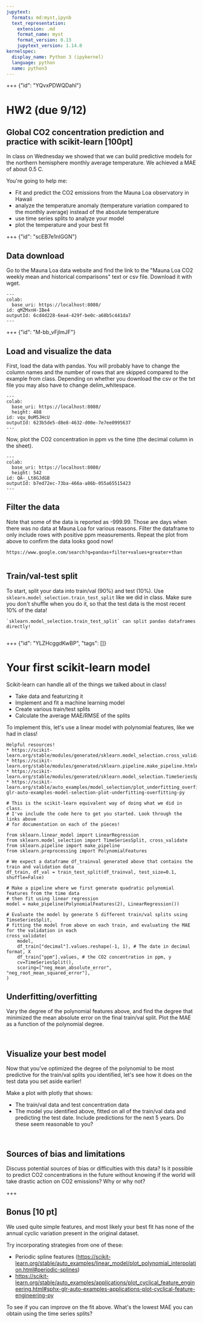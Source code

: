 ```yaml
---
jupytext:
  formats: md:myst,ipynb
  text_representation:
    extension: .md
    format_name: myst
    format_version: 0.13
    jupytext_version: 1.14.0
kernelspec:
  display_name: Python 3 (ipykernel)
  language: python
  name: python3
---
```


+++ {"id": "YQvxPDWQDahl"}

# HW2 (due 9/12) 

## Global CO2 concentration prediction and practice with scikit-learn [100pt]

In class on Wednesday we showed that we can build predictive models for the northern hemisphere monthly average temperature. We achieved a MAE of about 0.5 C.

You're going to help me:
* Fit and predict the CO2 emissions from the Mauna Loa observatory in Hawaii
* analyze the temperature anomaly (temperature variation compared to the monthly average) instead of the absolute temperature
* use time series splits to analyze your model
* plot the temperature and your best fit

+++ {"id": "scEB7e1nIGGN"}

## Data download

Go to the Mauna Loa data website and find the link to the "Mauna Loa CO2 weekly mean and historical comparisons" text or csv file. Download it with wget.

```{code-cell} ipython3
---
colab:
  base_uri: https://localhost:8080/
id: qMZMxnH-IBe4
outputId: 6cd4d228-6ea4-429f-be0c-a68b5c441da7
---

```

+++ {"id": "M-bb_vFjImJF"}

## Load and visualize the data

First, load the data with pandas. You will probably have to change the column names and the number of rows that are skipped compared to the example from class. Depending on whether you download the csv or the txt file you may also have to change delim_whitespace.

```{code-cell} ipython3
---
colab:
  base_uri: https://localhost:8080/
  height: 488
id: vqu_0oM5JHcU
outputId: 623b5de5-d8e8-4632-d00e-7e7ee0995637
---

```

Now, plot the CO2 concentration in ppm vs the time (the decimal column in the sheet).

```{code-cell} ipython3
---
colab:
  base_uri: https://localhost:8080/
  height: 542
id: QA-_Lt8GJdGB
outputId: b7ed72ec-73ba-466a-a86b-055a65515423
---

```

## Filter the data

Note that some of the data is reported as -999.99. Those are days when there was no data at Mauna Loa for various reasons. Filter the dataframe to only include rows with positive ppm measurements. Repeat the plot from above to confirm the data looks good now!

`````{seealso}
https://www.google.com/search?q=pandas+filter+values+greater+than
`````

```{code-cell} ipython3

```

## Train/val-test split

To start, split your data into train/val (90%) and test (10%). Use `sklearn.model_selection.train_test_split` like we did in class. Make sure you don't shuffle when you do it, so that the test data is the most recent 10% of the data!

`````{tip}
`sklearn.model_selection.train_test_split` can split pandas dataframes directly!
`````

```{code-cell} ipython3

```

+++ {"id": "YLZHcggdKwBP", "tags": []}

# Your first scikit-learn model

Scikit-learn can handle all of the things we talked about in class! 
* Take data and featurizing it
* Implement and fit a machine learning model
* Create various train/test splits
* Calculate the average MAE/RMSE of the splits

To implement this, let's use a linear model with polynomial features, like we had in class!

`````{tip}
Helpful resources!
* https://scikit-learn.org/stable/modules/generated/sklearn.model_selection.cross_validate.html#sklearn.model_selection.cross_validate
* https://scikit-learn.org/stable/modules/generated/sklearn.pipeline.make_pipeline.html#sklearn.pipeline.make_pipeline
* https://scikit-learn.org/stable/modules/generated/sklearn.model_selection.TimeSeriesSplit.html#sklearn.model_selection.TimeSeriesSplit
* https://scikit-learn.org/stable/auto_examples/model_selection/plot_underfitting_overfitting.html#sphx-glr-auto-examples-model-selection-plot-underfitting-overfitting-py
`````

```{code-cell} ipython3
# This is the scikit-learn equivalent way of doing what we did in class. 
# I've include the code here to get you started. Look through the links above 
# for documentation on each of the pieces!

from sklearn.linear_model import LinearRegression
from sklearn.model_selection import TimeSeriesSplit, cross_validate
from sklearn.pipeline import make_pipeline
from sklearn.preprocessing import PolynomialFeatures

# We expect a dataframe df_trainval generated above that contains the train and validation data
df_train, df_val = train_test_split(df_trainval, test_size=0.1, shuffle=False)

# Make a pipeline where we first generate quadratic polynomial features from the time data
# then fit using linear regression
model = make_pipeline(PolynomialFeatures(2), LinearRegression())

# Evaluate the model by generate 5 different train/val splits using TimseSeriesSplit,
# fitting the model from above on each train, and evaluating the MAE for the validation in each
cross_validate(
    model,
    df_train["decimal"].values.reshape(-1, 1), # The date in decimal format, X
    df_train["ppm"].values, # the CO2 concentration in ppm, y
    cv=TimeSeriesSplit(),
    scoring=["neg_mean_absolute_error", "neg_root_mean_squared_error"],
)
```

## Underfitting/overfitting

Vary the degree of the polynomial features above, and find the degree that minimized the mean absolute error on the final train/val split. Plot the MAE as a function of the polynomial degree.

```{code-cell} ipython3

```

```{code-cell} ipython3

```

## Visualize your best model

Now that you've optimized the degree of the polynomial to be most predictive for the train/val splits you identified, let's see how it does on the test data you set aside earlier!

Make a plot with plotly that shows:
* The train/val data and test concentration data
* The model you identified above, fitted on all of the train/val data and predicting the test date.
Include predictions for the next 5 years. Do these seem reasonable to you?

```{code-cell} ipython3

```

```{code-cell} ipython3

```

## Sources of bias and limitations

Discuss potential sources of bias or difficulties with this data? Is it possible to predict CO2 concentrations in the future without knowing if the world will take drastic action on CO2 emissions? Why or why not?

+++

## Bonus [10 pt]

We used quite simple features, and most likely your best fit has none of the annual cyclic variation present in the original dataset. 

Try incorporating strategies from one of these:
* Periodic spline features (https://scikit-learn.org/stable/auto_examples/linear_model/plot_polynomial_interpolation.html#periodic-splines)
* https://scikit-learn.org/stable/auto_examples/applications/plot_cyclical_feature_engineering.html#sphx-glr-auto-examples-applications-plot-cyclical-feature-engineering-py

To see if you can improve on the fit above. What's the lowest MAE you can obtain using the time series splits?

```{code-cell} ipython3

```

